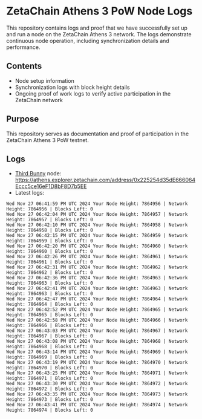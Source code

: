 # ZetaChain Athens 3 PoW Node Logs
This repository contains logs and proof that we have successfully set up and run a node on the ZetaChain Athens 3 network. The logs demonstrate continuous node operation, including synchronization details and performance.

## Contents
- Node setup information
- Synchronization logs with block height details
- Ongoing proof of work logs to verify active participation in the ZetaChain network

## Purpose
This repository serves as documentation and proof of participation in the ZetaChain Athens 3 PoW testnet.

## Logs

- [Third Bunny](https://thirdbunny.xyz/) node: https://athens.explorer.zetachain.com/address/0x225254d35dE666064Eccc5ce16eF1D8bF8D7b5EE
- Latest logs:
```
Wed Nov 27 06:41:59 PM UTC 2024 Your Node Height: 7864956 | Network Height: 7864956 | Blocks Left: 0
Wed Nov 27 06:42:04 PM UTC 2024 Your Node Height: 7864957 | Network Height: 7864957 | Blocks Left: 0
Wed Nov 27 06:42:10 PM UTC 2024 Your Node Height: 7864958 | Network Height: 7864958 | Blocks Left: 0
Wed Nov 27 06:42:15 PM UTC 2024 Your Node Height: 7864959 | Network Height: 7864959 | Blocks Left: 0
Wed Nov 27 06:42:20 PM UTC 2024 Your Node Height: 7864960 | Network Height: 7864960 | Blocks Left: 0
Wed Nov 27 06:42:26 PM UTC 2024 Your Node Height: 7864961 | Network Height: 7864961 | Blocks Left: 0
Wed Nov 27 06:42:31 PM UTC 2024 Your Node Height: 7864962 | Network Height: 7864962 | Blocks Left: 0
Wed Nov 27 06:42:36 PM UTC 2024 Your Node Height: 7864963 | Network Height: 7864963 | Blocks Left: 0
Wed Nov 27 06:42:41 PM UTC 2024 Your Node Height: 7864963 | Network Height: 7864963 | Blocks Left: 0
Wed Nov 27 06:42:47 PM UTC 2024 Your Node Height: 7864964 | Network Height: 7864964 | Blocks Left: 0
Wed Nov 27 06:42:52 PM UTC 2024 Your Node Height: 7864965 | Network Height: 7864965 | Blocks Left: 0
Wed Nov 27 06:42:58 PM UTC 2024 Your Node Height: 7864966 | Network Height: 7864966 | Blocks Left: 0
Wed Nov 27 06:43:03 PM UTC 2024 Your Node Height: 7864967 | Network Height: 7864967 | Blocks Left: 0
Wed Nov 27 06:43:08 PM UTC 2024 Your Node Height: 7864968 | Network Height: 7864968 | Blocks Left: 0
Wed Nov 27 06:43:14 PM UTC 2024 Your Node Height: 7864969 | Network Height: 7864969 | Blocks Left: 0
Wed Nov 27 06:43:19 PM UTC 2024 Your Node Height: 7864970 | Network Height: 7864970 | Blocks Left: 0
Wed Nov 27 06:43:25 PM UTC 2024 Your Node Height: 7864971 | Network Height: 7864971 | Blocks Left: 0
Wed Nov 27 06:43:30 PM UTC 2024 Your Node Height: 7864972 | Network Height: 7864972 | Blocks Left: 0
Wed Nov 27 06:43:35 PM UTC 2024 Your Node Height: 7864973 | Network Height: 7864973 | Blocks Left: 0
Wed Nov 27 06:43:41 PM UTC 2024 Your Node Height: 7864974 | Network Height: 7864974 | Blocks Left: 0
```
